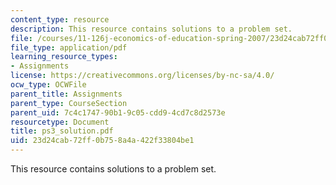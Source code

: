 ```yaml
---
content_type: resource
description: This resource contains solutions to a problem set.
file: /courses/11-126j-economics-of-education-spring-2007/23d24cab72ff0b758a4a422f33804be1_ps3_solution.pdf
file_type: application/pdf
learning_resource_types:
- Assignments
license: https://creativecommons.org/licenses/by-nc-sa/4.0/
ocw_type: OCWFile
parent_title: Assignments
parent_type: CourseSection
parent_uid: 7c4c1747-90b1-9c05-cdd9-4cd7c8d2573e
resourcetype: Document
title: ps3_solution.pdf
uid: 23d24cab-72ff-0b75-8a4a-422f33804be1
---
```

This resource contains solutions to a problem set.